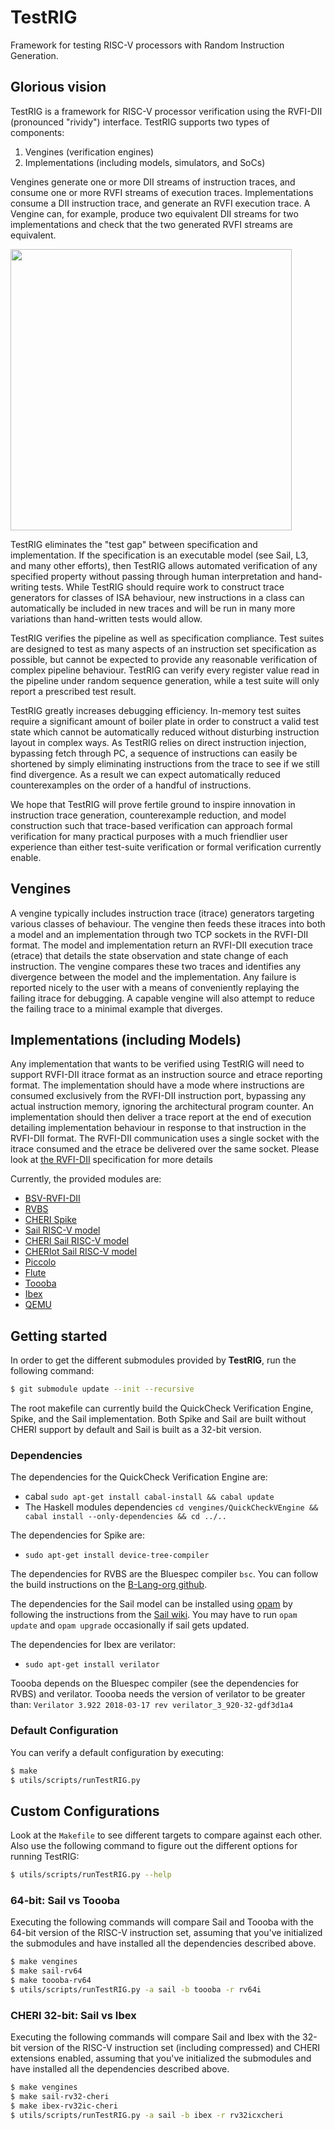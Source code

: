# TestRIG
Framework for testing RISC-V processors with Random Instruction Generation.

## Glorious vision
TestRIG is a framework for RISC-V processor verification using the RVFI-DII (pronounced "rividy") interface.
TestRIG supports two types of components:

1. Vengines (verification engines)
2. Implementations (including models, simulators, and SoCs)

Vengines generate one or more DII streams of instruction traces, and consume one
or more RVFI streams of execution traces. Implementations consume a DII
instruction trace, and generate an RVFI execution trace. A Vengine can, for
example, produce two equivalent DII streams for two implementations and check
that the two generated RVFI streams are equivalent.

<img src="diagram.svg" width="450">

TestRIG eliminates the "test gap" between specification and implementation.
If the specification is an executable model (see Sail, L3, and many other efforts), then TestRIG allows automated verification of any specified property without passing through human interpretation and hand-writing tests.
While TestRIG should require work to construct trace generators for classes of ISA behaviour, new instructions in a class can automatically be included in new traces and will be run in many more variations than hand-written tests would allow.

TestRIG verifies the pipeline as well as specification compliance.
Test suites are designed to test as many aspects of an instruction set specification as possible, but cannot be expected to provide any reasonable verification of complex pipeline behaviour.
TestRIG can verify every register value read in the pipeline under random sequence generation, while a test suite will only report a prescribed test result.

TestRIG greatly increases debugging efficiency.
In-memory test suites require a significant amount of boiler plate in order to construct a valid test state which cannot be automatically reduced without disturbing instruction layout in complex ways.
As TestRIG relies on direct instruction injection, bypassing fetch through PC, a sequence of instructions can easily be shortened by simply eliminating instructions from the trace to see if we still find divergence.
As a result we can expect automatically reduced counterexamples on the order of a handful of instructions.

We hope that TestRIG will prove fertile ground to inspire innovation in instruction trace generation, counterexample reduction, and model construction such that trace-based verification can approach formal verification for many practical purposes with a much friendlier user experience than either test-suite verification or formal verification currently enable.

## Vengines
A vengine typically includes instruction trace (itrace) generators targeting various classes of behaviour.
The vengine then feeds these itraces into both a model and an implementation through two TCP sockets in the RVFI-DII format.
The model and implementation return an RVFI-DII execution trace (etrace) that details the state observation and state change of each instruction.
The vengine compares these two traces and identifies any divergence between the model and the implementation.
Any failure is reported nicely to the user with a means of conveniently replaying the failing itrace for debugging.
A capable vengine will also attempt to reduce the failing trace to a minimal example that diverges.

## Implementations (including Models)
Any implementation that wants to be verified using TestRIG will need to support RVFI-DII itrace format as an instruction source and etrace reporting format.
The implementation should have a mode where instructions are consumed exclusively from the RVFI-DII instruction port, bypassing any actual instruction memory, ignoring the architectural program counter.
An implementation should then deliver a trace report at the end of execution detailing implementation behaviour in response to that instruction in the RVFI-DII format.
The RVFI-DII communication uses a single socket with the itrace consumed and the etrace be delivered over the same socket. Please look at [the RVFI-DII](https://github.com/CTSRD-CHERI/TestRIG/blob/master/RVFI-DII.md) specification for more details

Currently, the provided modules are:
- [BSV-RVFI-DII](https://github.com/CTSRD-CHERI/BSV-RVFI-DII.git)
- [RVBS](https://github.com/CTSRD-CHERI/RVBS.git)
- [CHERI Spike](https://github.com/CTSRD-CHERI/riscv-isa-sim.git)
- [Sail RISC-V model](https://github.com/rems-project/sail-riscv.git)
- [CHERI Sail RISC-V model](https://github.com/CTSRD-CHERI/sail-cheri-riscv.git)
- [CHERIot Sail RISC-V model](https://github.com/microsoft/cheriot-sail.git)
- [Piccolo](https://github.com/CTSRD-CHERI/Piccolo.git)
- [Flute](https://github.com/CTSRD-CHERI/Flute.git)
- [Toooba](https://github.com/CTSRD-CHERI/Toooba.git)
- [Ibex](https://github.com/CTSRD-CHERI/ibex.git)
- [QEMU](https://github.com/CTSRD-CHERI/qemu.git)

## Getting started

In order to get the different submodules provided by **TestRIG**, run the following command:

```sh
$ git submodule update --init --recursive
```

The root makefile can currently build the QuickCheck Verification Engine, Spike, and the Sail implementation. Both Spike and Sail are built without CHERI support by default and Sail is built as a 32-bit version.

### Dependencies
The dependencies for the QuickCheck Verification Engine are:
- cabal `sudo apt-get install cabal-install && cabal update`
- The Haskell modules dependencies `cd vengines/QuickCheckVEngine && cabal install --only-dependencies && cd ../..`

The dependencies for Spike are:
- `sudo apt-get install device-tree-compiler`

The dependencies for RVBS are the Bluespec compiler `bsc`. You can follow the build instructions on the [B-Lang-org github](https://github.com/B-Lang-org/bsc).

The dependencies for the Sail model can be installed using
[opam](http://opam.ocaml.org/) by following the instructions from the
[Sail wiki](https://github.com/rems-project/sail/blob/sail2/INSTALL.md). You may have to run `opam update` and `opam upgrade` occasionally if sail gets updated.

The dependencies for Ibex are verilator:
- `sudo apt-get install verilator`

Toooba depends on the Bluespec compiler (see the dependencies for RVBS) and verilator. Toooba needs the version of verilator to be greater than: `Verilator 3.922 2018-03-17 rev verilator_3_920-32-gdf3d1a4`

### Default Configuration

You can verify a default configuration by executing:
```sh
$ make
$ utils/scripts/runTestRIG.py
```

## Custom Configurations
Look at the `Makefile` to see different targets to compare against each other. Also use the following command to figure out the different options for running TestRIG:

```sh
$ utils/scripts/runTestRIG.py --help
```

### 64-bit: Sail vs Toooba
Executing the following commands will compare Sail and Toooba with the 64-bit version of the RISC-V instruction set, assuming that you've initialized the submodules and have installed all the dependencies described above.
```sh
$ make vengines
$ make sail-rv64
$ make toooba-rv64
$ utils/scripts/runTestRIG.py -a sail -b toooba -r rv64i
```

### CHERI 32-bit: Sail vs Ibex
Executing the following commands will compare Sail and Ibex with the 32-bit version of the RISC-V instruction set (including compressed) and CHERI extensions enabled, assuming that you've initialized the submodules and have installed all the dependencies described above.
```sh
$ make vengines
$ make sail-rv32-cheri
$ make ibex-rv32ic-cheri
$ utils/scripts/runTestRIG.py -a sail -b ibex -r rv32icxcheri
```
